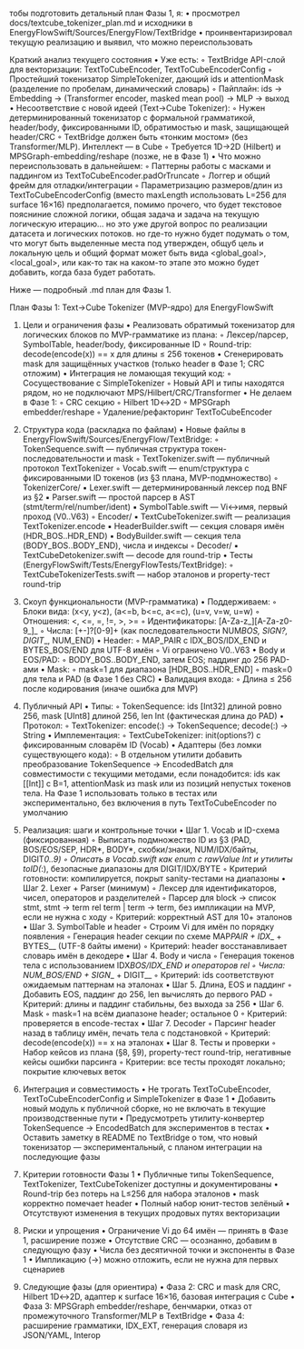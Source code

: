 тобы подготовить детальный план Фазы 1, я:
• просмотрел docs/textcube_tokenizer_plan.md и исходники в EnergyFlowSwift/Sources/EnergyFlow/TextBridge
• проинвентаризировал текущую реализацию и выявил, что можно переиспользовать

Краткий анализ текущего состояния
• Уже есть:
◦ TextBridge API-слой для векторизации: TextToCubeEncoder, TextToCubeEncoderConfig
◦ Простейший токенизатор SimpleTokenizer, дающий ids и attentionMask (разделение по пробелам, динамический словарь)
◦ Пайплайн: ids -> Embedding -> (Transformer encoder, masked mean pool) -> MLP -> выход
• Несоответствие с новой идеей (Text→Cube Tokenizer):
◦ Нужен детерминированный токенизатор с формальной грамматикой, header/body, фиксированными ID, обратимостью и mask, защищающей header/CRC
◦ TextBridge должен быть «тонким мостом» (без Transformer/MLP). Интеллект — в Cube
◦ Требуется 1D→2D (Hilbert) и MPSGraph-embedding/reshape (позже, не в Фазе 1)
• Что можно переиспользовать в дальнейшем:
◦ Паттерны работы с масками и паддингом из TextToCubeEncoder.padOrTruncate
◦ Логгер и общий фрейм для отладки/интеграции
◦ Параметризацию размеров/длин из TextToCubeEncoderConfig (вместо maxLength использовать L=256 для surface 16×16)
предполагается, помимо прочего, что будет текстовое поясниние сложной логики, общая задача и задача на текущую логическую итерацию... но это уже другой вопрос по реализации датасета и логических потоков. но где-то нужно будет подумать о том, что могут быть выделенные места под утвержден, общуб цель и локальную цель и общий формат может быть вида <global_goal>, <local_goal>, <stmt> или как-то так на каком-то этапе это можно будет добавить, когда база будет работать.

Ниже — подробный .md план для Фазы 1.

План Фазы 1: Text→Cube Tokenizer (MVP-ядро) для EnergyFlowSwift

1. Цели и ограничения фазы
   • Реализовать обратимый токенизатор для логических блоков по MVP-грамматике из плана:
   ◦ Лексер/парсер, SymbolTable, header/body, фиксированные ID
   ◦ Round-trip: decode(encode(x)) == x для длины ≤ 256 токенов
   • Сгенерировать mask для защищённых участков (только header в Фазе 1; CRC отложим)
   • Интеграция не ломающая текущий код:
   ◦ Сосуществование с SimpleTokenizer
   ◦ Новый API и типы находятся рядом, но не подключают MPS/Hilbert/CRC/Transformer
   • Не делаем в Фазе 1:
   ◦ CRC секцию
   ◦ Hilbert 1D↔2D
   ◦ MPSGraph embedder/reshape
   ◦ Удаление/рефакторинг TextToCubeEncoder

2. Структура кода (раскладка по файлам)
   • Новые файлы в EnergyFlowSwift/Sources/EnergyFlow/TextBridge:
   ◦ TokenSequence.swift — публичная структура токен-последовательности и mask
   ◦ TextTokenizer.swift — публичный протокол TextTokenizer
   ◦ Vocab.swift — enum/структура с фиксированными ID токенов (из §3 плана, MVP-подмножество)
   ◦ TokenizerCore/
   ▪ Lexer.swift — детерминированный лексер под BNF из §2
   ▪ Parser.swift — простой парсер в AST (stmt/term/rel/number/ident)
   ▪ SymbolTable.swift — Vi↔имя, первый проход (V0..V63)
   ◦ Encoder/
   ▪ TextCubeTokenizer.swift — реализация TextTokenizer.encode
   ▪ HeaderBuilder.swift — секция словаря имён (HDR_BOS..HDR_END)
   ▪ BodyBuilder.swift — секция тела (BODY_BOS..BODY_END), числа и индексы
   ◦ Decoder/
   ▪ TextCubeDetokenizer.swift — decode для round-trip
   • Тесты (EnergyFlowSwift/Tests/EnergyFlowTests/TextBridge):
   ◦ TextCubeTokenizerTests.swift — набор эталонов и property-тест round-trip

3. Скоуп функциональности (MVP-грамматика)
   • Поддерживаем:
   ◦ Блоки вида: (x<y, y<z), (a<=b, b<=c, a<=c), (u=v, v=w, u=w)
   ◦ Отношения: <, <=, =, !=, >, >=
   ◦ Идентификаторы: [A-Za-z\_][A-Za-z0-9_]_
   ◦ Числа: [+-]?[0-9]+ (как последовательности NUM*BOS, SIGN?, DIGIT*_, NUM_END)
   • Header:
   ◦ MAP_PAIR с IDX_BOS/IDX_END и BYTES_BOS/END для UTF-8 имён
   ◦ Vi ограничено V0..V63
   • Body и EOS/PAD:
   ◦ BODY_BOS..BODY_END, затем EOS; паддинг до 256 PAD-ами
   • Mask:
   ◦ mask=1 для диапазона [HDR_BOS..HDR_END]
   ◦ mask=0 для тела и PAD (в Фазе 1 без CRC)
   • Валидация входа:
   ◦ Длина ≤ 256 после кодирования (иначе ошибка для MVP)

4. Публичный API
   • Типы:
   ◦ TokenSequence: ids [Int32] длиной ровно 256, mask [UInt8] длиной 256, len Int (фактическая длина до PAD)
   • Протокол:
   ◦ TextTokenizer: encode(:) -> TokenSequence; decode(:) -> String
   • Имплементация:
   ◦ TextCubeTokenizer: init(options?) с фиксированным словарём ID (Vocab)
   • Адаптеры (без ломки существующего кода):
   ◦ В отдельном утилити добавить преобразование TokenSequence -> EncodedBatch для совместимости с текущими методами, если понадобится: ids как [[Int]] с B=1, attentionMask из mask или из позиций непустых токенов тела. На Фазе 1 использовать только в тестах или экспериментально, без включения в путь TextToCubeEncoder по умолчанию

5. Реализация: шаги и контрольные точки
   • Шаг 1. Vocab и ID-схема (фиксированная)
   ◦ Выписать подмножество ID из §3 (PAD, BOS/EOS/SEP, HDR*, BODY*, скобки/знаки, NUM/IDX/байты, DIGIT*0..9)
   ◦ Описать в Vocab.swift как enum с rawValue Int и утилиты toID(*:), безопасные диапазоны для DIGIT/IDX/BYTE
   ◦ Критерий готовности: компилируется, покрыт sanity-тестами на диапазоны
   • Шаг 2. Lexer + Parser (минимум)
   ◦ Лексер для идентификаторов, чисел, операторов и разделителей
   ◦ Парсер для block -> список stmt, stmt -> term rel term | term -> term, без импликации на MVP, если не нужна с ходу
   ◦ Критерий: корректный AST для 10+ эталонов
   • Шаг 3. SymbolTable и header
   ◦ Строим Vi для имён по порядку появления
   ◦ Генерация header секции по схеме MAP*PAIR + IDX*\_ + BYTES\__ (UTF-8 байты имени)
   ◦ Критерий: header восстанавливает словарь имён в декодере
   • Шаг 4. Body и числа
   ◦ Генерация токенов тела с использованием IDX*BOS/IDX_END и операторов rel
   ◦ Числа: NUM_BOS/END + SIGN*_ + DIGIT\_\_
   ◦ Критерий: ids соответствуют ожидаемым паттернам на эталонах
   • Шаг 5. Длина, EOS и паддинг
   ◦ Добавить EOS, паддинг до 256, len вычислять до первого PAD
   ◦ Критерий: длины и паддинг стабильны, без выхода за 256
   • Шаг 6. Mask
   ◦ mask=1 на всём диапазоне header; остальное 0
   ◦ Критерий: проверяется в encode-тестах
   • Шаг 7. Decoder
   ◦ Парсинг header назад в таблицу имён, печать тела с подстановкой
   ◦ Критерий: decode(encode(x)) == x на эталонах
   • Шаг 8. Тесты и проверки
   ◦ Набор кейсов из плана (§8, §9), property-тест round-trip, негативные кейсы ошибки парсинга
   ◦ Критерии: все тесты проходят локально; покрытие ключевых веток

6. Интеграция и совместимость
   • Не трогать TextToCubeEncoder, TextToCubeEncoderConfig и SimpleTokenizer в Фазе 1
   • Добавить новый модуль к публичной сборке, но не включать в текущие производственные пути
   • Предусмотреть утилиту-конвертер TokenSequence -> EncodedBatch для экспериментов в тестах
   • Оставить заметку в README по TextBridge о том, что новый токенизатор — экспериментальный, с планом интеграции на последующие фазы

7. Критерии готовности Фазы 1
   • Публичные типы TokenSequence, TextTokenizer, TextCubeTokenizer доступны и документированы
   • Round-trip без потерь на L≤256 для набора эталонов
   • mask корректно помечает header
   • Полный набор юнит-тестов зелёный
   • Отсутствуют изменения в текущих продовых путях векторизации

8. Риски и упрощения
   • Ограничение Vi до 64 имён — принять в Фазе 1, расширение позже
   • Отсутствие CRC — осознанно, добавим в следующую фазу
   • Числа без десятичной точки и экспоненты в Фазе 1
   • Импликацию (->) можно отложить, если не нужна для первых сценариев

9. Следующие фазы (для ориентира)
   • Фаза 2: CRC и mask для CRC, Hilbert 1D↔2D, адаптер к surface 16×16, базовая интеграция с Cube
   • Фаза 3: MPSGraph embedder/reshape, бенчмарки, отказ от промежуточного Transformer/MLP в TextBridge
   • Фаза 4: расширение грамматики, IDX_EXT, генерация словаря из JSON/YAML, Interop
